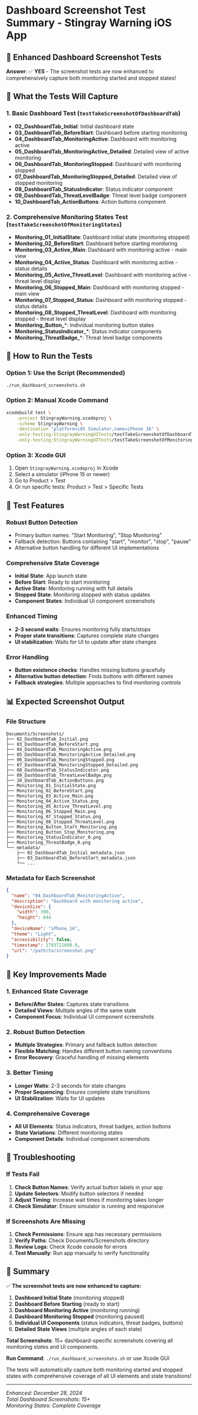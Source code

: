 # Dashboard Screenshot Test Summary - Stingray Warning iOS App

## 📸 **Enhanced Dashboard Screenshot Tests**

**Answer**: ✅ **YES** - The screenshot tests are now enhanced to comprehensively capture both monitoring started and stopped states!

## 🎯 **What the Tests Will Capture**

### **1. Basic Dashboard Test (`testTakeScreenshotOfDashboardTab`)**
- **02_DashboardTab_Initial**: Initial dashboard state
- **03_DashboardTab_BeforeStart**: Dashboard before starting monitoring
- **04_DashboardTab_MonitoringActive**: Dashboard with monitoring active
- **05_DashboardTab_MonitoringActive_Detailed**: Detailed view of active monitoring
- **06_DashboardTab_MonitoringStopped**: Dashboard with monitoring stopped
- **07_DashboardTab_MonitoringStopped_Detailed**: Detailed view of stopped monitoring
- **08_DashboardTab_StatusIndicator**: Status indicator component
- **09_DashboardTab_ThreatLevelBadge**: Threat level badge component
- **10_DashboardTab_ActionButtons**: Action buttons component

### **2. Comprehensive Monitoring States Test (`testTakeScreenshotOfMonitoringStates`)**
- **Monitoring_01_InitialState**: Dashboard initial state (monitoring stopped)
- **Monitoring_02_BeforeStart**: Dashboard before starting monitoring
- **Monitoring_03_Active_Main**: Dashboard with monitoring active - main view
- **Monitoring_04_Active_Status**: Dashboard with monitoring active - status details
- **Monitoring_05_Active_ThreatLevel**: Dashboard with monitoring active - threat level display
- **Monitoring_06_Stopped_Main**: Dashboard with monitoring stopped - main view
- **Monitoring_07_Stopped_Status**: Dashboard with monitoring stopped - status details
- **Monitoring_08_Stopped_ThreatLevel**: Dashboard with monitoring stopped - threat level display
- **Monitoring_Button_***: Individual monitoring button states
- **Monitoring_StatusIndicator_***: Status indicator components
- **Monitoring_ThreatBadge_***: Threat level badge components

## 🚀 **How to Run the Tests**

### **Option 1: Use the Script (Recommended)**
```bash
./run_dashboard_screenshots.sh
```

### **Option 2: Manual Xcode Command**
```bash
xcodebuild test \
    -project StingrayWarning.xcodeproj \
    -scheme StingrayWarning \
    -destination "platform=iOS Simulator,name=iPhone 16" \
    -only-testing:StingrayWarningUITests/testTakeScreenshotOfDashboardTab \
    -only-testing:StingrayWarningUITests/testTakeScreenshotOfMonitoringStates
```

### **Option 3: Xcode GUI**
1. Open `StingrayWarning.xcodeproj` in Xcode
2. Select a simulator (iPhone 15 or newer)
3. Go to Product > Test
4. Or run specific tests: Product > Test > Specific Tests

## 📱 **Test Features**

### **Robust Button Detection**
- Primary button names: "Start Monitoring", "Stop Monitoring"
- Fallback detection: Buttons containing "start", "monitor", "stop", "pause"
- Alternative button handling for different UI implementations

### **Comprehensive State Coverage**
- **Initial State**: App launch state
- **Before Start**: Ready to start monitoring
- **Active State**: Monitoring running with full details
- **Stopped State**: Monitoring stopped with status updates
- **Component States**: Individual UI component screenshots

### **Enhanced Timing**
- **2-3 second waits**: Ensures monitoring fully starts/stops
- **Proper state transitions**: Captures complete state changes
- **UI stabilization**: Waits for UI to update after state changes

### **Error Handling**
- **Button existence checks**: Handles missing buttons gracefully
- **Alternative button detection**: Finds buttons with different names
- **Fallback strategies**: Multiple approaches to find monitoring controls

## 📊 **Expected Screenshot Output**

### **File Structure**
```
Documents/Screenshots/
├── 02_DashboardTab_Initial.png
├── 03_DashboardTab_BeforeStart.png
├── 04_DashboardTab_MonitoringActive.png
├── 05_DashboardTab_MonitoringActive_Detailed.png
├── 06_DashboardTab_MonitoringStopped.png
├── 07_DashboardTab_MonitoringStopped_Detailed.png
├── 08_DashboardTab_StatusIndicator.png
├── 09_DashboardTab_ThreatLevelBadge.png
├── 10_DashboardTab_ActionButtons.png
├── Monitoring_01_InitialState.png
├── Monitoring_02_BeforeStart.png
├── Monitoring_03_Active_Main.png
├── Monitoring_04_Active_Status.png
├── Monitoring_05_Active_ThreatLevel.png
├── Monitoring_06_Stopped_Main.png
├── Monitoring_07_Stopped_Status.png
├── Monitoring_08_Stopped_ThreatLevel.png
├── Monitoring_Button_Start_Monitoring.png
├── Monitoring_Button_Stop_Monitoring.png
├── Monitoring_StatusIndicator_0.png
├── Monitoring_ThreatBadge_0.png
└── metadata/
    ├── 02_DashboardTab_Initial_metadata.json
    ├── 03_DashboardTab_BeforeStart_metadata.json
    └── ...
```

### **Metadata for Each Screenshot**
```json
{
  "name": "04_DashboardTab_MonitoringActive",
  "description": "Dashboard with monitoring active",
  "deviceSize": {
    "width": 390,
    "height": 844
  },
  "deviceName": "iPhone_16",
  "theme": "Light",
  "accessibility": false,
  "timestamp": 1703721600.0,
  "url": "/path/to/screenshot.png"
}
```

## 🎯 **Key Improvements Made**

### **1. Enhanced State Coverage**
- **Before/After States**: Captures state transitions
- **Detailed Views**: Multiple angles of the same state
- **Component Focus**: Individual UI component screenshots

### **2. Robust Button Detection**
- **Multiple Strategies**: Primary and fallback button detection
- **Flexible Matching**: Handles different button naming conventions
- **Error Recovery**: Graceful handling of missing elements

### **3. Better Timing**
- **Longer Waits**: 2-3 seconds for state changes
- **Proper Sequencing**: Ensures complete state transitions
- **UI Stabilization**: Waits for UI updates

### **4. Comprehensive Coverage**
- **All UI Elements**: Status indicators, threat badges, action buttons
- **State Variations**: Different monitoring states
- **Component Details**: Individual component screenshots

## 🔧 **Troubleshooting**

### **If Tests Fail**
1. **Check Button Names**: Verify actual button labels in your app
2. **Update Selectors**: Modify button selectors if needed
3. **Adjust Timing**: Increase wait times if monitoring takes longer
4. **Check Simulator**: Ensure simulator is running and responsive

### **If Screenshots Are Missing**
1. **Check Permissions**: Ensure app has necessary permissions
2. **Verify Paths**: Check Documents/Screenshots directory
3. **Review Logs**: Check Xcode console for errors
4. **Test Manually**: Run app manually to verify functionality

## 🎉 **Summary**

✅ **The screenshot tests are now enhanced to capture:**

1. **Dashboard Initial State** (monitoring stopped)
2. **Dashboard Before Starting** (ready to start)
3. **Dashboard Monitoring Active** (monitoring running)
4. **Dashboard Monitoring Stopped** (monitoring paused)
5. **Individual UI Components** (status indicators, threat badges, buttons)
6. **Detailed State Views** (multiple angles of each state)

**Total Screenshots**: 15+ dashboard-specific screenshots covering all monitoring states and UI components.

**Run Command**: `./run_dashboard_screenshots.sh` or use Xcode GUI

The tests will automatically capture both monitoring started and stopped states with comprehensive coverage of all UI elements and state transitions!

---

*Enhanced: December 28, 2024*  
*Total Dashboard Screenshots: 15+*  
*Monitoring States: Complete Coverage*
